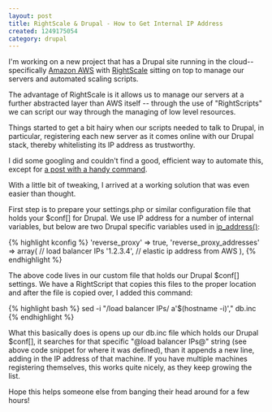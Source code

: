 ```yaml
--- 
layout: post
title: RightScale & Drupal - How to Get Internal IP Address
created: 1249175054
category: drupal
---
```

I'm working on a new project that has a Drupal site running in the cloud--specifically <a href="http://aws.amazon.com/">Amazon AWS</a> with <a href="http://www.rightscale.com/">RightScale</a> sitting on top to manage our servers and automated scaling scripts.

The advantage of RightScale is it allows us to manage our servers at a further abstracted layer than AWS itself -- through the use of "RightScripts" we can script our way through the managing of low level resources. 

Things started to get a bit hairy when our scripts needed to talk to Drupal, in particular, registering each new server as it comes online with our Drupal stack, thereby whitelisting its IP address as trustworthy.

<!--break-->

I did some googling and couldn't find a good, efficient way to automate this, except for <a href="http://forums.rightscale.com/showthread.php?t=112">a post with a handy command</a>.

With a little bit of tweaking, I arrived at a working solution that was even easier than thought.

First step is to prepare your settings.php or similar configuration file that holds your $conf[] for Drupal. We use IP address for a number of internal variables, but below are two Drupal specific variables used in <a href="http://api.drupal.org/api/function/ip_address/6">ip_address()</a>:

{% highlight kconfig %}
  'reverse_proxy' => true,
  'reverse_proxy_addresses' => array(
    // load balancer IPs
    '1.2.3.4', // elastic ip address from AWS
  ),
{% endhighlight %}

The above code lives in our custom file that holds our Drupal $conf[] settings. We have a RightScript that copies this files to the proper location and after the file is copied over, I added this command:

{% highlight bash %}
sed -i "/load balancer IPs/ a\'$(hostname -i)'," db.inc
{% endhighlight %}

What this basically does is opens up our db.inc file which holds our Drupal $conf[], it searches for that specific "@load balancer IPs@" string (see above code snippet for where it was defined), than it appends a new line, adding in the IP address of that machine. If you have multiple machines registering themselves, this works quite nicely, as they keep growing the list.

Hope this helps someone else from banging their head around for a few hours!
